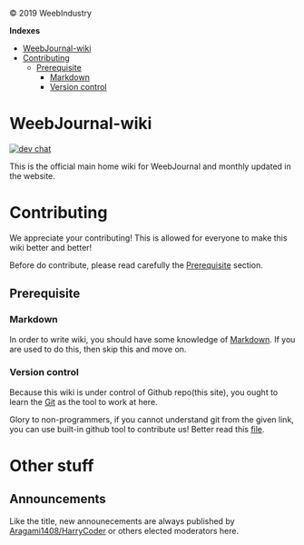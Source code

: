 © 2019 WeebIndustry

**Indexes**

* [WeebJournal-wiki](#weebJournal-wiki)
* [Contributing](#contributing)
    * [Prerequisite](#prerequisite)
        * [Markdown](#markdown)
        * [Version control](#version-control)

# WeebJournal-wiki

[![dev chat](https://discordapp.com/api/guilds/545517032272036009/widget.png?style=shield)](https://discord.gg/xetZxZG)

This is the official main home wiki for WeebJournal and monthly updated in the website.

# Contributing

We appreciate your contributing! This is allowed for everyone to make this wiki better and better!

Before do contribute, please read carefully the [Prerequisite](#prerequisite) section.

## Prerequisite

### Markdown

In order to write wiki, you should have some knowledge of [Markdown](https://help.github.com/en/articles/basic-writing-and-formatting-syntax). If you are used to do this, then skip this and move on. 

### Version control

Because this wiki is under control of Github repo(this site), you ought to learn the [Git](https://rogerdudler.github.io/git-guide/) as the tool to work at here.

Glory to non-programmers, if you cannot understand git from the given link, you can use built-in github tool to contribute us! Better read this [file](WikiContribGuide.MD).

# Other stuff

## Announcements 

Like the title, new announecements are always published by [Aragami1408/HarryCoder](https://github.com/Aragami1408) or others elected moderators here.






